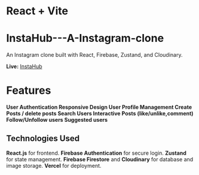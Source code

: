 # React + Vite

# I n s t a H u b - - - A - I n s t a g r a m - c l o n e 
 An Instagram clone built with React, Firebase, Zustand, and Cloudinary.

**Live:** [InstaHub](insta-hub-a-instagram-clone.vercel.app)

# Features
**User Authentication
 Responsive Design
 User Profile Management
 Create Posts / delete posts
 Search Users
 Interactive Posts (like/unlike,comment)
 Follow/Unfollow users
 Suggested users**

## Technologies Used

**React.js** for frontend.
**Firebase Authentication** for secure login.
**Zustand** for state management.
**Firebase Firestore** and **Cloudinary** for database and image storage.
**Vercel** for deployment.
